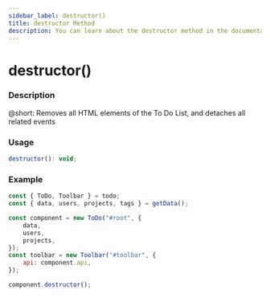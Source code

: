 ```yaml
---
sidebar_label: destructor()
title: destructor Method
description: You can learn about the destructor method in the documentation of the DHTMLX JavaScript To Do List library. Browse developer guides and API reference, try out code examples and live demos, and download a free 30-day evaluation version of DHTMLX To Do List.
---
```


# destructor()

### Description

@short: Removes all HTML elements of the To Do List, and detaches all related events


### Usage

~~~js
destructor(): void;
~~~


### Example

~~~js {13}
const { ToDo, Toolbar } = todo;
const { data, users, projects, tags } = getData();

const component = new ToDo("#root", {
	data,
	users,
	projects,
});
const toolbar = new Toolbar("#toolbar", {
	api: component.api,
});

component.destructor();
~~~